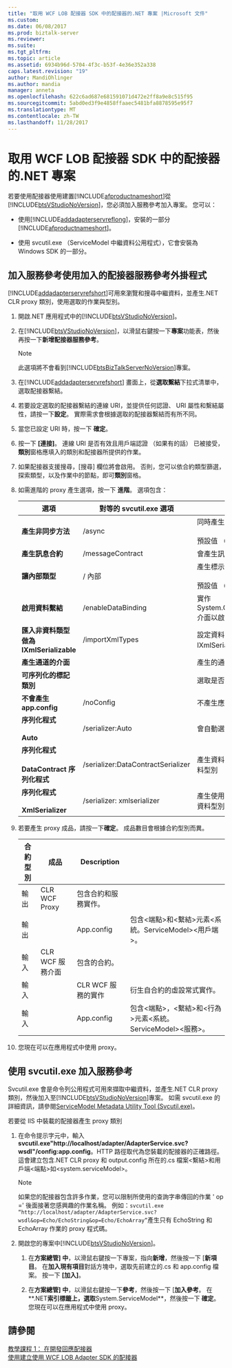 ```yaml
---
title: "取用 WCF LOB 配接器 SDK 中的配接器的.NET 專案 |Microsoft 文件"
ms.custom: 
ms.date: 06/08/2017
ms.prod: biztalk-server
ms.reviewer: 
ms.suite: 
ms.tgt_pltfrm: 
ms.topic: article
ms.assetid: 6934b96d-5704-4f3c-b53f-4e36e352a338
caps.latest.revision: "19"
author: MandiOhlinger
ms.author: mandia
manager: anneta
ms.openlocfilehash: 622c6ad687e681591071d472e2ff8a9e8c515f95
ms.sourcegitcommit: 5abd0ed3f9e4858ffaaec5481bfa8878595e95f7
ms.translationtype: MT
ms.contentlocale: zh-TW
ms.lasthandoff: 11/28/2017
---
```

# <a name="consume-a-wcf-lob-adapter-sdk-adapter-in-a-net-project"></a>取用 WCF LOB 配接器 SDK 中的配接器的.NET 專案
若要使用配接器使用建置[!INCLUDE[afproductnameshort](../../includes/afproductnameshort-md.md)]從[!INCLUDE[btsVStudioNoVersion](../../includes/btsvstudionoversion-md.md)]，您必須加入服務參考加入專案。 您可以：  
  
-   使用[!INCLUDE[addadapterservreflong](../../includes/addadapterservreflong-md.md)]，安裝的一部分[!INCLUDE[afproductnameshort](../../includes/afproductnameshort-md.md)]。  
  
-   使用 svcutil.exe （ServiceModel 中繼資料公用程式），它會安裝為 Windows SDK 的一部分。  
  
## <a name="add-a-service-reference-using-the-add-adapter-service-reference-plug-in"></a>加入服務參考使用加入的配接器服務參考外掛程式  
 [!INCLUDE[addadapterservrefshort](../../includes/addadapterservrefshort-md.md)]可用來瀏覽和搜尋中繼資料，並產生.NET CLR proxy 類別，使用選取的作業與型別。  
  
 
1.  開啟.NET 應用程式中的[!INCLUDE[btsVStudioNoVersion](../../includes/btsvstudionoversion-md.md)]。  
  
2.  在[!INCLUDE[btsVStudioNoVersion](../../includes/btsvstudionoversion-md.md)]，以滑鼠右鍵按一下**專案**功能表，然後再按一下**新增配接器服務參考**。  
  
    > [!NOTE]
    >  此選項將不會看到[!INCLUDE[btsBizTalkServerNoVersion](../../includes/btsbiztalkservernoversion-md.md)]專案。  
  
3.  在[!INCLUDE[addadapterservrefshort](../../includes/addadapterservrefshort-md.md)] 畫面上，從**選取繫結**下拉式清單中，選取配接器繫結。  
  
4.  若要設定選取的配接器繫結的連線 URI，並提供任何認證、 URI 屬性和繫結屬性，請按一下**設定**。 實際需求會根據選取的配接器繫結而有所不同。  
  
5.  當您已設定 URI 時，按一下 **確定**。  
  
6.  按一下 **[連接]**。 連線 URI 是否有效且用戶端認證 （如果有的話） 已被接受，**類別**窗格應填入的類別和配接器所提供的作業。  
  
7.  如果配接器支援搜尋，[搜尋] 欄位將會啟用。 否則，您可以依合約類型篩選，探索類型，以及作業中的節點，即可**類別**窗格。  
  
8.  如需進階的 proxy 產生選項，按一下 **進階**。 選項包含：  
  
    |選項|對等的 svcutil.exe 選項|Description|  
    |------------|-----------------------------------|-----------------|  
    |**產生非同步方法**|/async|同時產生同步與非同步方法簽章。<br /><br /> 預設值 （如果尚未選取）： 產生只同步方法簽章。|  
    |**產生訊息合約**|/messageContract|會產生訊息合約型別。|  
    |**讓內部類型**|/ 內部|產生標示為內部的類別。<br /><br /> 預設值 （如果尚未選取）： 產生公用類別。|  
    |**啟用資料繫結**|/enableDataBinding|實作 System.ComponentModel.INotifyPropertyChanged 介面以啟用資料繫結的所有資料合約類型。|  
    |**匯入非資料類型做為 IXmlSerializable**|/importXmlTypes|設定資料合約序列化程式在匯入非資料合約類型當成 IXmlSerializable 類型。|  
    |**產生通道的介面**||產生的通道介面。|  
    |**可序列化的標記類別**||選取是否要產生序列化程式與資料型別。|  
    |**不會產生 app.config**|/noConfig|不產生應用程式組態檔。|  
    |**序列化程式**<br /><br /> **Auto**|/serializer:Auto|會自動選取進行序列化與還原序列化的序列化程式。|  
    |**序列化程式**<br /><br /> **DataContract 序列化程式**|/serializer:DataContractSerializer|產生資料合約序列化程式用於序列化和還原序列化的資料型別|  
    |**序列化程式**<br /><br /> **XmlSerializer**|/serializer: xmlserializer|產生使用 XmlSerializer 來進行序列化和還原序列化的資料型別。|  
  
9. 若要產生 proxy 成品，請按一下**確定**。 成品數目會根據合約型別而異。  
  
    |合約型別|成品|Description||  
    |-------------------|--------------|-----------------|-|  
    |輸出|CLR WCF Proxy|包含合約和服務實作。||  
    |輸出||App.config|包含\<端點\>和\<繫結\>元素\<系統。ServiceModel\>\<用戶端\>。|  
    |輸入|CLR WCF 服務介面|包含的合約。||  
    |輸入||CLR WCF 服務的實作|衍生自合約的虛設常式實作。|  
    |輸入||App.config|包含\<端點\>，\<繫結\>和\<行為\>元素\<系統。ServiceModel\>\<服務\>。|  
  
10. 您現在可以在應用程式中使用 proxy。  
  
## <a name="adding-a-service-reference-by-using-svcutilexe"></a>使用 svcutil.exe 加入服務參考  
 Svcutil.exe 會是命令列公用程式可用來擷取中繼資料，並產生.NET CLR proxy 類別，然後加入至[!INCLUDE[btsVStudioNoVersion](../../includes/btsvstudionoversion-md.md)]專案。 如需 svcutil.exe 的詳細資訊，請參閱[ServiceModel Metadata Utility Tool (Svcutil.exe)](https://msdn.microsoft.com/library/aa347733.aspx)。 
  
 若要從 IIS 中裝載的配接器產生 proxy 類別  
  
1.  在命令提示字元中，輸入**svcutil.exe"http://localhost/adapter/AdapterService.svc?wsdl"/config:app.config**。HTTP 路徑取代為您裝載的配接器的正確路徑。 這會建立包含.NET CLR proxy 和 output.config 所在的.cs 檔案\<繫結\>和用戶端\<端點\>如\<system.serviceModel\>。  
  
    > [!NOTE]
    >  如果您的配接器包含許多作業，您可以限制所使用的查詢字串傳回的作業 ' op =' 後面接著您感興趣的作業名稱。 例如：`svcutil.exe “http://localhost/adapter/AdapterService.svc?wsdl&op=Echo/EchoString&op=Echo/EchoArray”`產生只有 EchoString 和 EchoArray 作業的 proxy 程式碼。  
  
2.  開啟您的專案中[!INCLUDE[btsVStudioNoVersion](../../includes/btsvstudionoversion-md.md)]。  
  
    1.  在**方案總管] 中**，以滑鼠右鍵按一下專案，指向**新增**，然後按一下 [**新項目**。 在**加入現有項目**對話方塊中，選取先前建立的.cs 和 app.config 檔案。  按一下 **[加入]**。  
  
    2.  在**方案總管] 中**，以滑鼠右鍵按一下**參考**，然後按一下 [**加入參考**。 在**.NET**索引標籤上，選取**System.ServiceModel**，然後按一下 **確定**。 您現在可以在應用程式中使用 proxy。  
  
## <a name="see-also"></a>請參閱  
 [教學課程 1： 在開發回應配接器](../../adapters-and-accelerators/wcf-lob-adapter-sdk/tutorial-1-develop-the-echo-adapter.md)   
 [使用建立使用 WCF LOB Adapter SDK 的配接器](../../adapters-and-accelerators/wcf-lob-adapter-sdk/consume-an-adapter-created-using-the-wcf-lob-adapter-sdk.md)